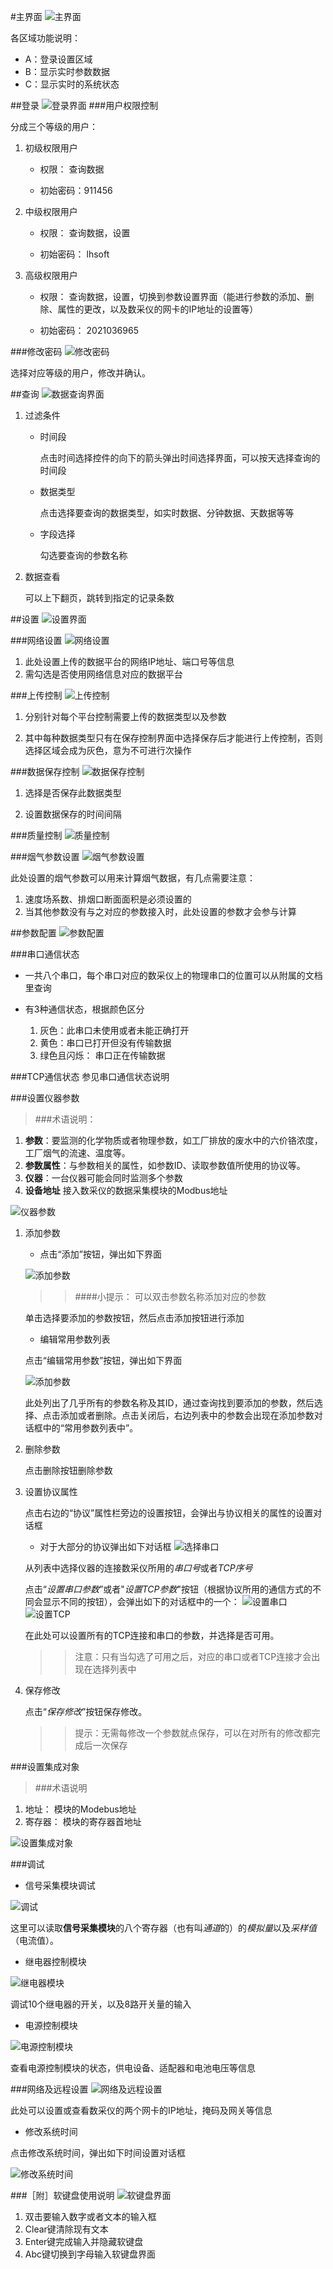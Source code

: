 #主界面
![主界面](images/zhujiemian.png "主界面")

各区域功能说明：

* A：登录设置区域
* B：显示实时参数数据
* C：显示实时的系统状态

##登录
![登录界面](images/denglu.png "主界面")
###用户权限控制

分成三个等级的用户：

1. 初级权限用户
	
	* 权限： 查询数据
	
	* 初始密码：911456
	
2. 中级权限用户
	
	* 权限： 查询数据，设置
	
	* 初始密码： lhsoft
	

3. 高级权限用户

	* 权限： 查询数据，设置，切换到参数设置界面（能进行参数的添加、删除、属性的更改，以及数采仪的网卡的IP地址的设置等）
	
	* 初始密码： 2021036965

###修改密码
![修改密码](images/changepasswd.png "修改密码")

选择对应等级的用户，修改并确认。

##查询
![数据查询界面](images/chaxun.png "数据查询界面")

1. 过滤条件

	* 时间段	
		
		点击时间选择控件的向下的箭头弹出时间选择界面，可以按天选择查询的时间段
	
	* 数据类型
		
		点击选择要查询的数据类型，如实时数据、分钟数据、天数据等等
	
	* 字段选择	
		
		勾选要查询的参数名称
		
2. 数据查看
	
	可以上下翻页，跳转到指定的记录条数
		
##设置
![设置界面](images/shezhi.png "设置界面")

###网络设置
![网络设置](images/wangluo.png "网络设置")

1. 此处设置上传的数据平台的网络IP地址、端口号等信息
2. 需勾选是否使用网络信息对应的数据平台


###上传控制
![上传控制](images/shangchuan.png "上传控制")

1. 分别针对每个平台控制需要上传的数据类型以及参数

2. 其中每种数据类型只有在保存控制界面中选择保存后才能进行上传控制，否则选择区域会成为灰色，意为不可进行次操作



###数据保存控制
![数据保存控制](images/baocun.png "数据保存控制")

1. 选择是否保存此数据类型

2. 设置数据保存的时间间隔


###质量控制
![质量控制](images/zhikong.png "质量控制")

###烟气参数设置
![烟气参数设置](images/yanqicanshu.png "烟气参数设置")

此处设置的烟气参数可以用来计算烟气数据，有几点需要注意：

1. 速度场系数、排烟口断面面积是必须设置的
2. 当其他参数没有与之对应的参数接入时，此处设置的参数才会参与计算

##参数配置
![参数配置](images/canshupeizhi.png "参数配置")

###串口通信状态
* 一共八个串口，每个串口对应的数采仪上的物理串口的位置可以从附属的文档里查询

* 有3种通信状态，根据颜色区分
	1. 灰色：此串口未使用或者未能正确打开
	2. 黄色：串口已打开但没有传输数据
	3. 绿色且闪烁： 串口正在传输数据

###TCP通信状态
参见串口通信状态说明

###设置仪器参数
>###术语说明：
1. **参数**：要监测的化学物质或者物理参数，如工厂排放的废水中的六价铬浓度，工厂烟气的流速、温度等。
2. **参数属性**：与参数相关的属性，如参数ID、读取参数值所使用的协议等。
3. **仪器**：一台仪器可能会同时监测多个参数
4. **设备地址** 接入数采仪的数据采集模块的Modbus地址


![仪器参数](images/yiqicanshu.png "仪器参数")

1. 添加参数

	* 点击“添加”按钮，弹出如下界面
	
	![添加参数](images/tianjiacanshu.png "添加参数")
	
	>>####小提示：
	可以双击参数名称添加对应的参数
	
	单击选择要添加的参数按钮，然后点击添加按钮进行添加
	
	* 编辑常用参数列表
	
	点击“编辑常用参数”按钮，弹出如下界面
	
	![添加参数](images/changyongcanshu.png "添加参数")
	
	此处列出了几乎所有的参数名称及其ID，通过查询找到要添加的参数，然后选择、点击添加或者删除。点击关闭后，右边列表中的参数会出现在添加参数对话框中的“常用参数列表中”。
		
2. 删除参数

	点击删除按钮删除参数
	
3. 设置协议属性
	
	点击右边的“协议”属性栏旁边的设置按钮，会弹出与协议相关的属性的设置对话框
	
	* 对于大部分的协议弹出如下对话框
	![选择串口](images/xuanzechuankou.png "选择串口")
	
	从列表中选择仪器的连接数采仪所用的*串口号*或者*TCP序号*
	
	点击“*设置串口参数*”或者"*设置TCP参数*"按钮（根据协议所用的通信方式的不同会显示不同的按钮），会弹出如下的对话框中的一个：
	![设置串口](images/setserial.png "设置串口")
	![设置TCP](images/settcp.png "设置TCP")
	
	在此处可以设置所有的TCP连接和串口的参数，并选择是否可用。
	>>注意：只有当勾选了可用之后，对应的串口或者TCP连接才会出现在选择列表中
	
4. 保存修改

	点击“*保存修改*”按钮保存修改。
	>>提示：无需每修改一个参数就点保存，可以在对所有的修改都完成后一次保存


###设置集成对象
>###术语说明
1. 地址： 模块的Modebus地址
2. 寄存器： 模块的寄存器首地址

![设置集成对象](images/setmcu.png "设置集成对象")


###调试

* 信号采集模块调试

![调试](images/tiaoshi_1.png "调试")

这里可以读取**信号采集模块**的八个寄存器（也有叫*通道*的）的*模拟量*以及*采样值*（电流值）。

* 继电器控制模块

![继电器模块](images/tiaoshi_2.png "继电器模块")

调试10个继电器的开关，以及8路开关量的输入

* 电源控制模块

![电源控制模块](images/tiaoshi_3.png "电源控制模块")

查看电源控制模块的状态，供电设备、适配器和电池电压等信息

###网络及远程设置
![网络及远程设置](images/setip.png "网络及远程设置")

此处可以设置或查看数采仪的两个网卡的IP地址，掩码及网关等信息

* 修改系统时间

点击修改系统时间，弹出如下时间设置对话框

![修改系统时间](images/settime.png "修改系统时间")

###［附］软键盘使用说明
![软键盘界面](images/ruanjianpan.png "软键盘界面")

1. 双击要输入数字或者文本的输入框
2. Clear键清除现有文本
3. Enter键完成输入并隐藏软键盘
4. Abc键切换到字母输入软键盘界面